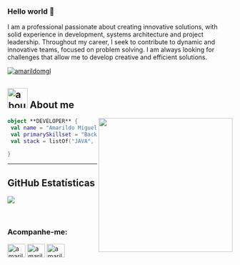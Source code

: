 ### Hello world 👋

I am a professional passionate about creating innovative solutions, with solid experience in development, systems architecture and project leadership. Throughout my career, I seek to contribute to dynamic and innovative teams, focused on problem solving. I am always looking for challenges that allow me to develop creative and efficient solutions.

<p align="left"> <a href="https://twitter.com/amarildomgl" target="blank"><img src="https://img.shields.io/twitter/follow/amarildomgl?logo=twitter&style=for-the-badge" alt="amarildomgl" /></a> </p>



## <img width="45" alt="about" src="https://raw.github.com/elizarov/elizarov/master/about.png"> About me

<img align="right" width="300" src="https://i2.wp.com/allhtaccess.info/wp-content/uploads/2018/03/programming.gif?fit=1281%2C716&ssl=1" />

```kotlin
object **DEVELOPER** {
 val name = "Amarildo Miguel" 
 val primarySkillset = "Backend development"
 val stack = listOf("JAVA", "PHP", "JAVASCRIPT", "SQL", "GIT") 

}
```
- -------------------------------------------- -
## **GitHub Estatísticas**

<a href="https://github.com/amarildomiguel">
  <img align="center" src="https://github-readme-stats.vercel.app/api/top-langs/?username=amarildomiguel&theme=dracula&hide_langs_below=1" />
</a>

[twitter]: https://twitter.com/amarildomgl
[instagram]: https://www.instagram.com/amarildo.mgl/
[linkedin]: https://www.linkedin.com/in/amarildo-miguel-834b9a188/
<br>

<h3 align="left">Acompanhe-me:</h3>

<p align="left">
<a href="https://twitter.com/amarildomgl" target="blank"><img align="center" src="https://raw.githubusercontent.com/rahuldkjain/github-profile-readme-generator/master/src/images/icons/Social/twitter.svg" alt="amarildomgl" height="30" width="40" /></a>
<a href="https://linkedin.com/in/amarildo-miguel-834b9a188" target="blank"><img align="center" src="https://raw.githubusercontent.com/rahuldkjain/github-profile-readme-generator/master/src/images/icons/Social/linked-in-alt.svg" alt="amarildo-miguel-834b9a188" height="30" width="40" /></a>
<a href="https://medium.com/amarildomgl" target="blank"><img align="center" src="https://raw.githubusercontent.com/rahuldkjain/github-profile-readme-generator/master/src/images/icons/Social/medium.svg" alt="amarildomgl" height="30" width="40" /></a>
</p>


